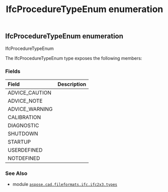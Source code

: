 ﻿---
title: IfcProcedureTypeEnum enumeration
second_title: Aspose.CAD for Python via .NET API References
description: 
type: docs
weight: 2660
url: /python-net/aspose.cad.fileformats.ifc.ifc2x3.types/ifcproceduretypeenum/
is_root: false
---

## IfcProcedureTypeEnum enumeration

IfcProcedureTypeEnum



The IfcProcedureTypeEnum type exposes the following members:

### Fields
| Field | Description |
| :- | :- |
| ADVICE_CAUTION |  |
| ADVICE_NOTE |  |
| ADVICE_WARNING |  |
| CALIBRATION |  |
| DIAGNOSTIC |  |
| SHUTDOWN |  |
| STARTUP |  |
| USERDEFINED |  |
| NOTDEFINED |  |



### See Also
* module [`aspose.cad.fileformats.ifc.ifc2x3.types`](..)
